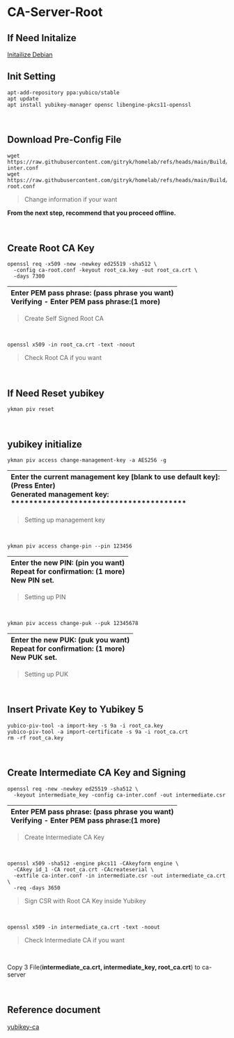 # CA-Server-Root
## If Need Initalize
[Initailize Debian](https://github.com/gitryk/homelab/blob/main/Build/Initialize/Debian.md)

## Init Setting

```
apt-add-repository ppa:yubico/stable
apt update
apt install yubikey-manager opensc libengine-pkcs11-openssl
```

&nbsp;

## Download Pre-Config File
```
wget https://raw.githubusercontent.com/gitryk/homelab/refs/heads/main/Build/acme/ca-inter.conf
wget https://raw.githubusercontent.com/gitryk/homelab/refs/heads/main/Build/acme/ca-root.conf
```

> Change information if your want

**From the next step, recommend that you proceed offline.**

&nbsp;

## Create Root CA Key

```
openssl req -x509 -new -newkey ed25519 -sha512 \
  -config ca-root.conf -keyout root_ca.key -out root_ca.crt \
  -days 7300
```
|Enter PEM pass phrase: (pass phrase you want)<br>Verifying - Enter PEM pass phrase:(1 more)|
|:---|

> Create Self Signed Root CA

&nbsp;

```
openssl x509 -in root_ca.crt -text -noout
```
> Check Root CA if you want

&nbsp;

## If Need Reset yubikey

```
ykman piv reset
```

&nbsp;

## yubikey initialize

```
ykman piv access change-management-key -a AES256 -g
```
|Enter the current management key [blank to use default key]: (Press Enter)<br> Generated management key: ***************************************|
|:---|

> Setting up management key

&nbsp;

```
ykman piv access change-pin --pin 123456
```
|Enter the new PIN: (pin you want)<br>Repeat for confirmation: (1 more)<br>New PIN set.|
|:---|

> Setting up PIN

&nbsp;

```
ykman piv access change-puk --puk 12345678
```
|Enter the new PUK: (puk you want)<br>Repeat for confirmation: (1 more)<br>New PUK set.|
|:---|

> Setting up PUK

&nbsp;


## Insert Private Key to Yubikey 5

```
yubico-piv-tool -a import-key -s 9a -i root_ca.key
yubico-piv-tool -a import-certificate -s 9a -i root_ca.crt
rm -rf root_ca.key
```

&nbsp;

## Create Intermediate CA Key and Signing

```
openssl req -new -newkey ed25519 -sha512 \
  -keyout intermediate_key -config ca-inter.conf -out intermediate.csr
```
|Enter PEM pass phrase: (pass phrase you want)<br>Verifying - Enter PEM pass phrase:(1 more)|
|:---|
> Create Intermediate CA Key

&nbsp;

```
openssl x509 -sha512 -engine pkcs11 -CAkeyform engine \
  -CAkey id_1 -CA root_ca.crt -CAcreateserial \
  -extfile ca-inter.conf -in intermediate.csr -out intermediate_ca.crt \
  -req -days 3650
```
> Sign CSR with Root CA Key inside Yubikey

&nbsp;

```
openssl x509 -in intermediate_ca.crt -text -noout
```
> Check Intermediate CA if you want

&nbsp;

Copy 3 File(**intermediate_ca.crt, intermediate_key, root_ca.crt**) to ca-server

&nbsp;
## Reference document
[yubikey-ca](https://github.com/samngms/yubikey-ca)
